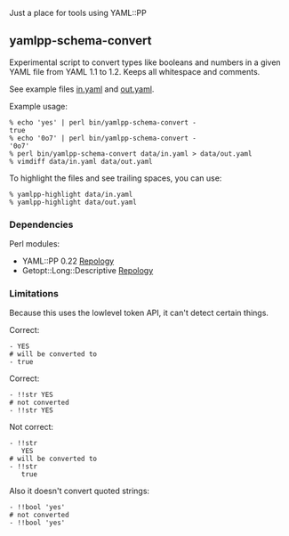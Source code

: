 Just a place for tools using YAML::PP

## yamlpp-schema-convert

Experimental script to convert types like booleans and numbers in a given
YAML file from YAML 1.1 to 1.2. Keeps all whitespace and comments.

See example files [in.yaml](/data/in.yaml) and [out.yaml](/data/out.yaml).

Example usage:

    % echo 'yes' | perl bin/yamlpp-schema-convert -
    true
    % echo '0o7' | perl bin/yamlpp-schema-convert -
    '0o7'
    % perl bin/yamlpp-schema-convert data/in.yaml > data/out.yaml
    % vimdiff data/in.yaml data/out.yaml

To highlight the files and see trailing spaces, you can use:

    % yamlpp-highlight data/in.yaml
    % yamlpp-highlight data/out.yaml

### Dependencies

Perl modules:
* YAML::PP 0.22 [Repology](https://repology.org/project/perl:yaml-pp/versions)
* Getopt::Long::Descriptive [Repology](https://repology.org/project/perl:getopt-long-descriptive/versions)

### Limitations

Because this uses the lowlevel token API, it can't detect certain things.

Correct:

    - YES
    # will be converted to
    - true

Correct:

    - !!str YES
    # not converted
    - !!str YES

Not correct:

    - !!str
       YES
    # will be converted to
    - !!str
       true

Also it doesn't convert quoted strings:

    - !!bool 'yes'
    # not converted
    - !!bool 'yes'
